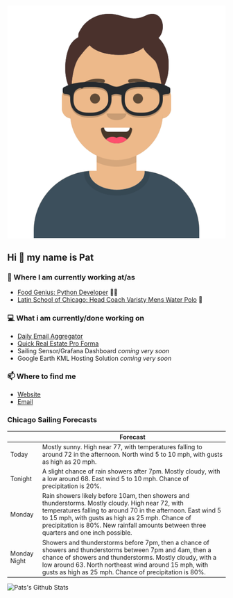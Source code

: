 [![Social banner for p-j-falconer](https://raw.githubusercontent.com/P-J-FALCONER/P-J-FALCONER/master/assets/avataaars.svg)](https://patfalconer.com/)
## Hi :wave: my name is Pat

### 💼 Where I am currently working at/as
- [Food Genius: Python Developer](https://getfoodgenius.com/) 🍔🐍
- [Latin School of Chicago: Head Coach Varisty Mens Water Polo](https://www.latinschool.org/) 🤽


### 💻 What i am currently/done working on
 - [Daily Email Aggregator](https://github.com/P-J-FALCONER/dott_daily_mail)
 - [Quick Real Estate Pro Forma](https://github.com/P-J-FALCONER/henry)
 - Sailing Sensor/Grafana Dashboard *coming very soon*
 - Google Earth KML Hosting Solution *coming very soon*

### 📫 Where to find me
 - [Website](https://patfalconer.com/)
 - [Email](mailto:patrick.j.falconer@gmail.com)


### Chicago Sailing Forecasts
|   | Forecast  |
|---|---|
| Today | Mostly sunny. High near 77, with temperatures falling to around 72 in the afternoon. North wind 5 to 10 mph, with gusts as high as 20 mph. |
| Tonight | A slight chance of rain showers after 7pm. Mostly cloudy, with a low around 68. East wind 5 to 10 mph. Chance of precipitation is 20%. |
| Monday | Rain showers likely before 10am, then showers and thunderstorms. Mostly cloudy. High near 72, with temperatures falling to around 70 in the afternoon. East wind 5 to 15 mph, with gusts as high as 25 mph. Chance of precipitation is 80%. New rainfall amounts between three quarters and one inch possible. |
| Monday Night | Showers and thunderstorms before 7pm, then a chance of showers and thunderstorms between 7pm and 4am, then a chance of showers and thunderstorms. Mostly cloudy, with a low around 63. North northeast wind around 15 mph, with gusts as high as 25 mph. Chance of precipitation is 80%. |

![Pats's Github Stats](https://github-readme-stats.vercel.app/api?username=p-j-falconer&show_icons=true&theme=radical)

